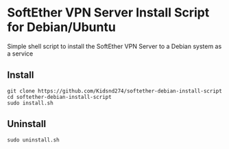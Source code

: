 # SoftEther VPN Server Install Script for Debian/Ubuntu
Simple shell script to install the SoftEther VPN Server to a Debian system as a service

## Install
```
git clone https://github.com/Kidsnd274/softether-debian-install-script
cd softether-debian-install-script
sudo install.sh
```
## Uninstall
`sudo uninstall.sh`
